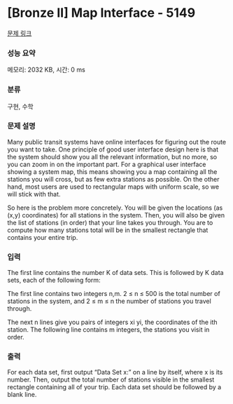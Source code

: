 # [Bronze II] Map Interface - 5149 

[문제 링크](https://www.acmicpc.net/problem/5149) 

### 성능 요약

메모리: 2032 KB, 시간: 0 ms

### 분류

구현, 수학

### 문제 설명

<p>Many public transit systems have online interfaces for figuring out the route you want to take. One principle of good user interface design here is that the system should show you all the relevant information, but no more, so you can zoom in on the important part. For a graphical user interface showing a system map, this means showing you a map containing all the stations you will cross, but as few extra stations as possible. On the other hand, most users are used to rectangular maps with uniform scale, so we will stick with that.</p>

<p>So here is the problem more concretely. You will be given the locations (as (x,y) coordinates) for all stations in the system. Then, you will also be given the list of stations (in order) that your line takes you through. You are to compute how many stations total will be in the smallest rectangle that contains your entire trip.</p>

### 입력 

 <p>The first line contains the number K of data sets. This is followed by K data sets, each of the following form:</p>

<p>The first line contains two integers n,m. 2 ≤ n ≤ 500 is the total number of stations in the system, and 2 ≤ m ≤ n the number of stations you travel through.</p>

<p>The next n lines give you pairs of integers xi yi, the coordinates of the ith station. The following line contains m integers, the stations you visit in order.</p>

### 출력 

 <p>For each data set, first output “Data Set x:” on a line by itself, where x is its number. Then, output the total number of stations visible in the smallest rectangle containing all of your trip. Each data set should be followed by a blank line.</p>


